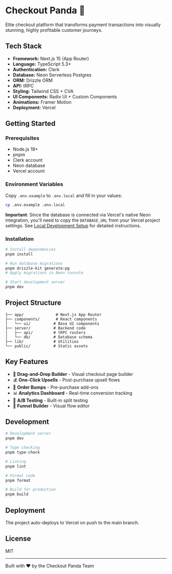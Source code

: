 # Checkout Panda 🐼

Elite checkout platform that transforms payment transactions into visually stunning, highly profitable customer journeys.

## Tech Stack

- **Framework:** Next.js 15 (App Router)
- **Language:** TypeScript 5.3+
- **Authentication:** Clerk
- **Database:** Neon Serverless Postgres
- **ORM:** Drizzle ORM
- **API:** tRPC
- **Styling:** Tailwind CSS + CVA
- **UI Components:** Radix UI + Custom Components
- **Animations:** Framer Motion
- **Deployment:** Vercel

## Getting Started

### Prerequisites

- Node.js 18+
- pnpm
- Clerk account
- Neon database
- Vercel account

### Environment Variables

Copy `.env.example` to `.env.local` and fill in your values:

```bash
cp .env.example .env.local
```

**Important**: Since the database is connected via Vercel's native Neon integration, you'll need to copy the `DATABASE_URL` from your Vercel project settings. See [Local Development Setup](./docs/LOCAL_DEVELOPMENT.md) for detailed instructions.

### Installation

```bash
# Install dependencies
pnpm install

# Run database migrations
pnpm drizzle-kit generate:pg
# Apply migrations in Neon console

# Start development server
pnpm dev
```

## Project Structure

```
├── app/              # Next.js App Router
├── components/       # React components
│   └── ui/          # Base UI components
├── server/          # Backend code
│   ├── api/         # tRPC routers
│   └── db/          # Database schema
├── lib/             # Utilities
└── public/          # Static assets
```

## Key Features

- 🎨 **Drag-and-Drop Builder** - Visual checkout page builder
- 💰 **One-Click Upsells** - Post-purchase upsell flows
- 🎁 **Order Bumps** - Pre-purchase add-ons
- 📊 **Analytics Dashboard** - Real-time conversion tracking
- 🔄 **A/B Testing** - Built-in split testing
- 🎯 **Funnel Builder** - Visual flow editor

## Development

```bash
# Development server
pnpm dev

# Type checking
pnpm type-check

# Linting
pnpm lint

# Format code
pnpm format

# Build for production
pnpm build
```

## Deployment

The project auto-deploys to Vercel on push to the main branch.

## License

MIT

---

Built with ❤️ by the Checkout Panda Team
